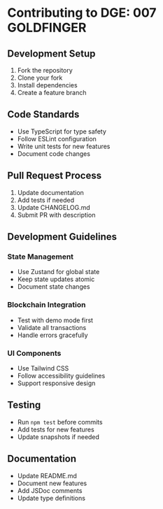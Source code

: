 # Contributing to DGE: 007 GOLDFINGER

## Development Setup

1. Fork the repository
2. Clone your fork
3. Install dependencies
4. Create a feature branch

## Code Standards

- Use TypeScript for type safety
- Follow ESLint configuration
- Write unit tests for new features
- Document code changes

## Pull Request Process

1. Update documentation
2. Add tests if needed
3. Update CHANGELOG.md
4. Submit PR with description

## Development Guidelines

### State Management

- Use Zustand for global state
- Keep state updates atomic
- Document state changes

### Blockchain Integration

- Test with demo mode first
- Validate all transactions
- Handle errors gracefully

### UI Components

- Use Tailwind CSS
- Follow accessibility guidelines
- Support responsive design

## Testing

- Run `npm test` before commits
- Add tests for new features
- Update snapshots if needed

## Documentation

- Update README.md
- Document new features
- Add JSDoc comments
- Update type definitions